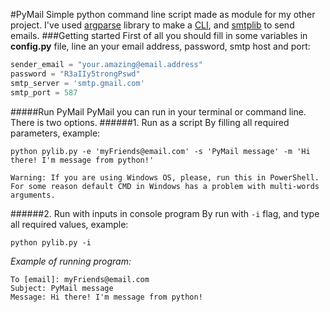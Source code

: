 #PyMail
Simple python command line script made as module for my other project. 
I've used [argparse](https://docs.python.org/3/library/argparse.html) library to make a [CLI](https://realpython.com/command-line-interfaces-python-argparse/), and [smtplib](https://docs.python.org/3/library/smtplib.html) to send emails.
###Getting started
First of all you should fill in some variables in **config.py** file, line an your email address, password, smtp host and port:
```python
sender_email = "your.amazing@email.address"
password = "R3aIIy5trongPswd"
smtp_server = 'smtp.gmail.com'
smtp_port = 587
```

#####Run PyMail
PyMail you can run in your terminal or command line. There is two options.
######1. Run as a script 
By filling all required parameters, example:
```
python pylib.py -e 'myFriends@email.com' -s 'PyMail message' -m 'Hi there! I'm message from python!'

Warning: If you are using Windows OS, please, run this in PowerShell. 
For some reason default CMD in Windows has a problem with multi-words arguments.

```

######2. Run with inputs in console program
By run with `-i` flag, and type all required values, example:
```
python pylib.py -i
```

_Example of running program:_
```
To [email]: myFriends@email.com
Subject: PyMail message
Message: Hi there! I'm message from python!
```